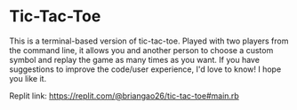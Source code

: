# Tic-Tac-Toe

This is a terminal-based version of tic-tac-toe. Played with two players from the command line, it allows you and another person to choose a custom symbol and replay the game as many times as you want. If you have suggestions to improve the code/user experience, I'd love to know! I hope you like it.

Replit link: https://replit.com/@briangao26/tic-tac-toe#main.rb 

